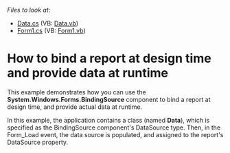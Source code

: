 <!-- default file list -->
*Files to look at*:

* [Data.cs](./CS/WindowsApplication35/Data.cs) (VB: [Data.vb](./VB/WindowsApplication35/Data.vb))
* [Form1.cs](./CS/WindowsApplication35/Form1.cs) (VB: [Form1.vb](./VB/WindowsApplication35/Form1.vb))
<!-- default file list end -->
# How to bind a report at design time and provide data at runtime


<p>This example demonstrates how you can use the <strong>System.Windows.Forms.BindingSource</strong> component to bind a report at design time, and provide actual data at runtime.</p><p>In this example, the application contains a class (named <strong>Data</strong>), which is specified as the BindingSource component's DataSource type. Then, in the Form_Load event, the data source is populated, and assigned to the report's DataSource property.</p>

<br/>


